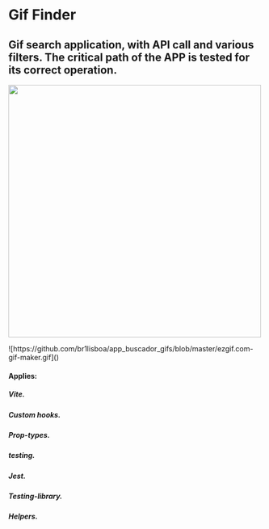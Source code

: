 Gif Finder
======

Gif search application, with API call and various filters. The critical path of the APP is tested for its correct operation.
------

<p><img align="center" src="https://github.com/br1lisboa/app_buscador_gifs/blob/master/ezgif.com-gif-maker.gif" width="500" height="500" /></p>
![https://github.com/br1lisboa/app_buscador_gifs/blob/master/ezgif.com-gif-maker.gif]()

#### Applies:
##### Vite.
##### Custom hooks.
##### Prop-types.
##### testing.
##### Jest.
##### Testing-library.
##### Helpers.
